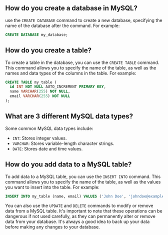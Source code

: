 ## How do you create a database in MySQL? ##

use the `CREATE DATABASE` command to create a new database, specifying the name of the database after the command. For example:
```sql
CREATE DATABASE my_database;
```

## How do you create a table? ##

To create a table in the database, you can use the `CREATE TABLE` command. This command allows you to specify the name of the table, as well as the names and data types of the columns in the table. For example:

```sql
CREATE TABLE my_table (
  id INT NOT NULL AUTO_INCREMENT PRIMARY KEY,
  name VARCHAR(255) NOT NULL,
  email VARCHAR(255) NOT NULL
);
```

## What are 3 different MySQL data types? ##

Some common MySQL data types include:

* `INT`: Stores integer values.
* `VARCHAR`: Stores variable-length character strings.
* `DATE`: Stores date and time values.

## How do you add data to a MySQL table? ##

To add data to a MySQL table, you can use the `INSERT INTO` command. This command allows you to specify the name of the table, as well as the values you want to insert into the table. For example:

```sql
INSERT INTO my_table (name, email) VALUES ('John Doe', 'johndoe@example.com');
```
You can also use the `UPDATE` and `DELETE` commands to modify or remove data from a MySQL table. It's important to note that these operations can be dangerous if not used carefully, as they can permanently alter or remove data from your database. It's always a good idea to back up your data before making any changes to your database.